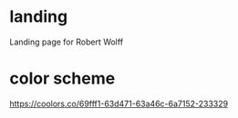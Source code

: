 # landing
Landing page for Robert Wolff

# color scheme
https://coolors.co/69fff1-63d471-63a46c-6a7152-233329